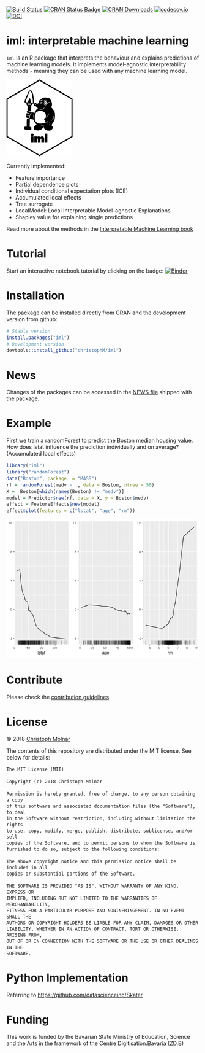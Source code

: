 
[![Build
Status](https://travis-ci.org/christophM/iml.svg?branch=master)](https://travis-ci.org/christophM/iml)
[![CRAN Status
Badge](http://www.r-pkg.org/badges/version/iml)](https://CRAN.R-project.org/package=iml)
[![CRAN
Downloads](http://cranlogs.r-pkg.org/badges/grand-total/iml)](https://cran.rstudio.com/web/packages/iml/index.html)
[![codecov.io](https://codecov.io/github/christophM/iml/coverage.svg?branch=master)](https://codecov.io/github/christophM/iml?branch=master)
[![DOI](http://joss.theoj.org/papers/10.21105/joss.00786/status.svg)](https://doi.org/10.21105/joss.00786)

# iml: interpretable machine learning

`iml` is an R package that interprets the behaviour and explains
predictions of machine learning models. It implements model-agnostic
interpretability methods - meaning they can be used with any machine
learning model.

<img src="iml.png" height="200" />

Currently implemented:

  - Feature importance
  - Partial dependence plots
  - Individual conditional expectation plots (ICE)
  - Accumulated local effects
  - Tree surrogate
  - LocalModel: Local Interpretable Model-agnostic Explanations
  - Shapley value for explaining single predictions

Read more about the methods in the [Interpretable Machine Learning
book](https://christophm.github.io/interpretable-ml-book/agnostic.html)

# Tutorial

Start an interactive notebook tutorial by clicking on the badge:
[![Binder](http://mybinder.org/badge.svg)](http://beta.mybinder.org/v2/gh/christophM/iml/master?filepath=./notebooks/tutorial-intro.ipynb)

# Installation

The package can be installed directly from CRAN and the development
version from github:

``` r
# Stable version
install.packages("iml")
# Development version
devtools::install_github("christophM/iml")
```

# News

Changes of the packages can be accessed in the [NEWS
file](https://github.com/christophM/iml/blob/master/NEWS.md) shipped
with the package.

# Example

First we train a randomForest to predict the Boston median housing
value. How does lstat influence the prediction individually and on
average? (Accumulated local effects)

``` r
library("iml")
library("randomForest")
data("Boston", package  = "MASS")
rf = randomForest(medv ~ ., data = Boston, ntree = 50)
X =  Boston[which(names(Boston) != "medv")]
model = Predictor$new(rf, data = X, y = Boston$medv)
effect = FeatureEffects$new(model)
effect$plot(features = c("lstat", "age", "rm"))
```

![](README_files/figure-gfm/unnamed-chunk-3-1.png)<!-- -->

# Contribute

Please check the [contribution guidelines](CONTRIBUTING.md)

# License

© 2018 [Christoph Molnar](https://christophm.github.io/)

The contents of this repository are distributed under the MIT license.
See below for details:

    The MIT License (MIT)
    
    Copyright (c) 2018 Christoph Molnar
    
    Permission is hereby granted, free of charge, to any person obtaining a copy
    of this software and associated documentation files (the "Software"), to deal
    in the Software without restriction, including without limitation the rights
    to use, copy, modify, merge, publish, distribute, sublicense, and/or sell
    copies of the Software, and to permit persons to whom the Software is
    furnished to do so, subject to the following conditions:
    
    The above copyright notice and this permission notice shall be included in all
    copies or substantial portions of the Software.
    
    THE SOFTWARE IS PROVIDED "AS IS", WITHOUT WARRANTY OF ANY KIND, EXPRESS OR
    IMPLIED, INCLUDING BUT NOT LIMITED TO THE WARRANTIES OF MERCHANTABILITY,
    FITNESS FOR A PARTICULAR PURPOSE AND NONINFRINGEMENT. IN NO EVENT SHALL THE
    AUTHORS OR COPYRIGHT HOLDERS BE LIABLE FOR ANY CLAIM, DAMAGES OR OTHER
    LIABILITY, WHETHER IN AN ACTION OF CONTRACT, TORT OR OTHERWISE, ARISING FROM,
    OUT OF OR IN CONNECTION WITH THE SOFTWARE OR THE USE OR OTHER DEALINGS IN THE
    SOFTWARE.

# Python Implementation

Referring to <https://github.com/datascienceinc/Skater>

# Funding

This work is funded by the Bavarian State Ministry of Education, Science
and the Arts in the framework of the Centre Digitisation.Bavaria (ZD.B)
